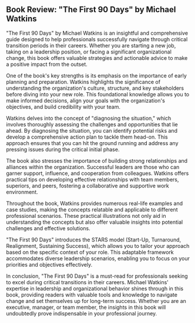 ## Book Review: "The First 90 Days" by Michael Watkins

"The First 90 Days" by Michael Watkins is an insightful and comprehensive guide designed to help professionals successfully navigate through critical transition periods in their careers. Whether you are starting a new job, taking on a leadership position, or facing a significant organizational change, this book offers valuable strategies and actionable advice to make a positive impact from the outset.

One of the book's key strengths is its emphasis on the importance of early planning and preparation. Watkins highlights the significance of understanding the organization's culture, structure, and key stakeholders before diving into your new role. This foundational knowledge allows you to make informed decisions, align your goals with the organization's objectives, and build credibility with your team.

Watkins delves into the concept of "diagnosing the situation," which involves thoroughly assessing the challenges and opportunities that lie ahead. By diagnosing the situation, you can identify potential risks and develop a comprehensive action plan to tackle them head-on. This approach ensures that you can hit the ground running and address any pressing issues during the critical initial phase.

The book also stresses the importance of building strong relationships and alliances within the organization. Successful leaders are those who can garner support, influence, and cooperation from colleagues. Watkins offers practical tips on developing effective relationships with team members, superiors, and peers, fostering a collaborative and supportive work environment.

Throughout the book, Watkins provides numerous real-life examples and case studies, making the concepts relatable and applicable to different professional scenarios. These practical illustrations not only aid in understanding the concepts but also offer valuable insights into potential challenges and effective solutions.

"The First 90 Days" introduces the STARS model (Start-Up, Turnaround, Realignment, Sustaining Success), which allows you to tailor your approach based on the specific context of your role. This adaptable framework accommodates diverse leadership scenarios, enabling you to focus on your priorities and objectives effectively.

In conclusion, "The First 90 Days" is a must-read for professionals seeking to excel during critical transitions in their careers. Michael Watkins' expertise in leadership and organizational behavior shines through in this book, providing readers with valuable tools and knowledge to navigate change and set themselves up for long-term success. Whether you are an executive, manager, or team member, the insights in this book will undoubtedly prove indispensable in your professional journey.

